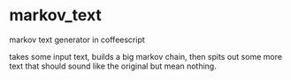 # markov_text
markov text generator in coffeescript

takes some input text, builds a big markov chain, then spits out some more text that should sound like the original but mean nothing.
